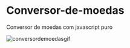 # Conversor-de-moedas
Conversor de moedas com javascript puro 

![conversordemoedasgif](https://user-images.githubusercontent.com/91050670/169563051-a34bdb2c-0679-414b-b0a7-6950b09dd6f5.gif)

